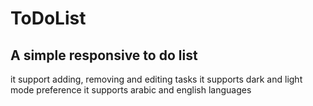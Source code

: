 # ToDoList

## A simple responsive to do list 

it support adding, removing and editing tasks
it supports dark and light mode preference
it supports arabic and english languages
